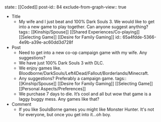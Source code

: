 state:: [[Coded]]
post-id:: 84
exclude-from-graph-view:: true

- Title
	- My wife and I just beat and 100% Dark Souls 3. We would like to get into a new game to play together. Can anyone suggest anything?
	  tags:: [[Kinship/Spouse]] [[Shared Experiences/Co-playing]] [[Selecting Game]] [[Desire for Family Gaming]]
	  id:: 65a4fdde-5366-4e9b-a39e-ac60dd3d728f
- Post
	- Need to get into a new co-op campaign game with my wife. Any suggestions?
	- We have just 100% Dark Souls 3 with DLC.
	- We enjoy games like. Bloodborne/DarkSouls/Left4Dead/Fallout/Borderlands/Minecraft.
	- Any suggestions? Preferably a campaign game.
	  tags:: [[Kinship/Spouse]] [[Desire for Family Gaming]] [[Selecting Game]] [[Personal Aspects/Preferences]]
	- We purchase 7 days to die. It’s cool and all but wow that game is a laggy buggy mess. Any games like that?
- Comment
	- If you like SoulsBorne games you might like Monster Hunter. It's not for everyone, but once you get into it...oh boy.